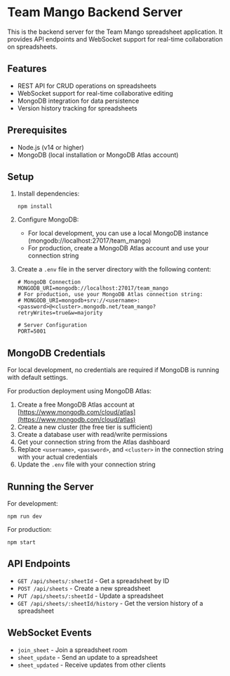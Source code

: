 # Team Mango Backend Server

This is the backend server for the Team Mango spreadsheet application. It provides API endpoints and WebSocket support for real-time collaboration on spreadsheets.

## Features

- REST API for CRUD operations on spreadsheets
- WebSocket support for real-time collaborative editing
- MongoDB integration for data persistence
- Version history tracking for spreadsheets

## Prerequisites

- Node.js (v14 or higher)
- MongoDB (local installation or MongoDB Atlas account)

## Setup

1. Install dependencies:
   ```
   npm install
   ```

2. Configure MongoDB:
   - For local development, you can use a local MongoDB instance (mongodb://localhost:27017/team_mango)
   - For production, create a MongoDB Atlas account and use your connection string

3. Create a `.env` file in the server directory with the following content:
   ```
   # MongoDB Connection
   MONGODB_URI=mongodb://localhost:27017/team_mango
   # For production, use your MongoDB Atlas connection string:
   # MONGODB_URI=mongodb+srv://<username>:<password>@<cluster>.mongodb.net/team_mango?retryWrites=true&w=majority

   # Server Configuration
   PORT=5001
   ```

## MongoDB Credentials

For local development, no credentials are required if MongoDB is running with default settings.

For production deployment using MongoDB Atlas:

1. Create a free MongoDB Atlas account at [https://www.mongodb.com/cloud/atlas](https://www.mongodb.com/cloud/atlas)
2. Create a new cluster (the free tier is sufficient)
3. Create a database user with read/write permissions
4. Get your connection string from the Atlas dashboard
5. Replace `<username>`, `<password>`, and `<cluster>` in the connection string with your actual credentials
6. Update the `.env` file with your connection string

## Running the Server

For development:
```
npm run dev
```

For production:
```
npm start
```

## API Endpoints

- `GET /api/sheets/:sheetId` - Get a spreadsheet by ID
- `POST /api/sheets` - Create a new spreadsheet
- `PUT /api/sheets/:sheetId` - Update a spreadsheet
- `GET /api/sheets/:sheetId/history` - Get the version history of a spreadsheet

## WebSocket Events

- `join_sheet` - Join a spreadsheet room
- `sheet_update` - Send an update to a spreadsheet
- `sheet_updated` - Receive updates from other clients 